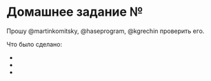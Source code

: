 # Домашнее задание №

Прошу @martinkomitsky, @haseprogram, @kgrechin проверить его.

Что было сделано:

-
-
-
